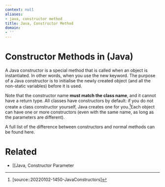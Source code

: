 ```yaml
---
context: null
aliases:
- java, constructor method
title: Java, Constructor Method
domain:
- ''
---
```


# Constructor Methods in (Java)

A Java constructor is a special method that is called when an object is instantiated. In other words, when you use the new keyword. The purpose of a Java constructor is to initialise the newly created object (and all the non-static variables) before it is used.

Note that the constructor name **must match the class name**, and it cannot have a return type. All classes have constructors by default: if you do not create a class constructor yourself, Java creates one for you.[^1]Each object can have one or more constructors (even with the same name, as long as the parameters are different).

A full list of the difference between constructors and normal methods can be found here.

# Related

- [[Java, Constructor Parameter

[^1]: [source::20220102-1450-JavaConstructors]
